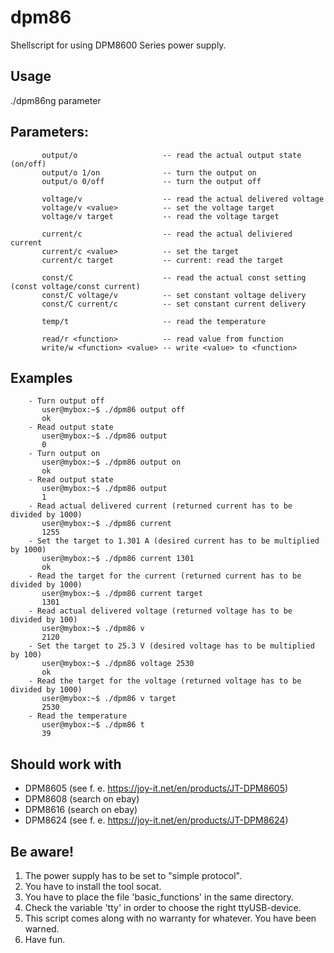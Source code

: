 # dpm86

Shellscript for using DPM8600 Series power supply.

## Usage
 
 ./dpm86ng parameter

## Parameters:
 
           output/o                   -- read the actual output state (on/off)
           output/o 1/on              -- turn the output on
           output/o 0/off             -- turn the output off

           voltage/v                  -- read the actual delivered voltage
           voltage/v <value>          -- set the voltage target
           voltage/v target           -- read the voltage target

           current/c                  -- read the actual deliviered current
           current/c <value>          -- set the target
           current/c target           -- current: read the target

           const/C                    -- read the actual const setting (const voltage/const current)
           const/C voltage/v          -- set constant voltage delivery
           const/C current/c          -- set constant current delivery

           temp/t                     -- read the temperature

           read/r <function>          -- read value from function
           write/w <function> <value> -- write <value> to <function>

## Examples

        - Turn output off
           user@mybox:~$ ./dpm86 output off
           ok
        - Read output state
           user@mybox:~$ ./dpm86 output
           0
        - Turn output on
           user@mybox:~$ ./dpm86 output on
           ok
        - Read output state
           user@mybox:~$ ./dpm86 output
           1
        - Read actual delivered current (returned current has to be divided by 1000)
           user@mybox:~$ ./dpm86 current
           1255
        - Set the target to 1.301 A (desired current has to be multiplied by 1000)
           user@mybox:~$ ./dpm86 current 1301
           ok
        - Read the target for the current (returned current has to be divided by 1000)
           user@mybox:~$ ./dpm86 current target
           1301
        - Read actual delivered voltage (returned voltage has to be divided by 100)
           user@mybox:~$ ./dpm86 v
           2120
        - Set the target to 25.3 V (desired voltage has to be multiplied by 100)
           user@mybox:~$ ./dpm86 voltage 2530
           ok
        - Read the target for the voltage (returned voltage has to be divided by 1000)
           user@mybox:~$ ./dpm86 v target
           2530
        - Read the temperature
           user@mybox:~$ ./dpm86 t
           39
 
## Should work with

- DPM8605 (see f. e. https://joy-it.net/en/products/JT-DPM8605)
- DPM8608 (search on ebay)
- DPM8616 (search on ebay)
- DPM8624 (see f. e. https://joy-it.net/en/products/JT-DPM8624)

## Be aware!
 
1. The power supply has to be set to "simple protocol".
2. You have to install the tool socat.
3. You have to place the file 'basic_functions' in the same directory.
4. Check the variable 'tty' in order to choose the right ttyUSB-device.
5. This script comes along with no warranty for whatever. You have been warned.
6. Have fun.
